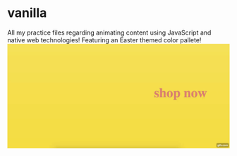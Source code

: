 # vanilla
All my practice files regarding animating content using JavaScript and native web technologies! Featuring an Easter themed color pallete!
![](demo.gif)
